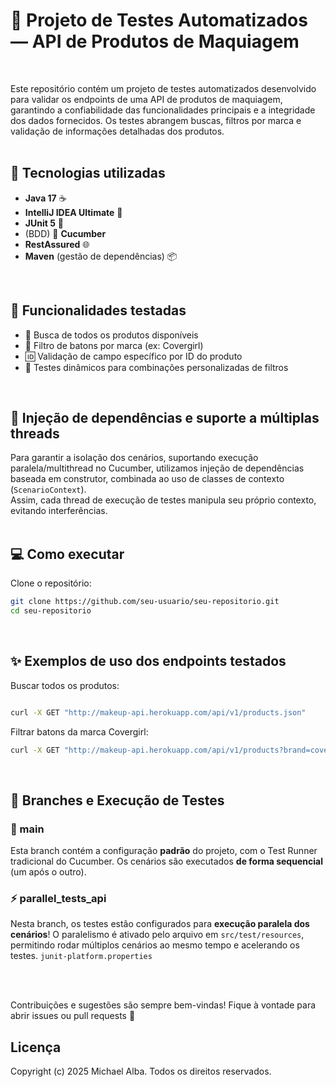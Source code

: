 # 🛒 Projeto de Testes Automatizados — API de Produtos de Maquiagem
<br />

Este repositório contém um projeto de testes automatizados desenvolvido para validar os endpoints de uma API de produtos de maquiagem, garantindo a confiabilidade das funcionalidades principais e a integridade dos dados fornecidos.
Os testes abrangem buscas, filtros por marca e validação de informações detalhadas dos produtos.
<br />
<br />

## 🚀 Tecnologias utilizadas

- **Java 17** ☕
- **IntelliJ IDEA Ultimate** 🧠
- **JUnit 5** 🧪
- (BDD) 🥒 **Cucumber**
- **RestAssured** 🌐
- **Maven** (gestão de dependências) 📦
<br />

## 📑 Funcionalidades testadas

- 🔎 Busca de todos os produtos disponíveis
- 💄 Filtro de batons por marca (ex: Covergirl)
- 🆔 Validação de campo específico por ID do produto
- 🔄 Testes dinâmicos para combinações personalizadas de filtros
<br />

## 💉 Injeção de dependências e suporte a múltiplas threads

Para garantir a isolação dos cenários, suportando execução paralela/multithread no Cucumber, utilizamos injeção de dependências baseada em construtor, combinada ao uso de classes de contexto (`ScenarioContext`).  
Assim, cada thread de execução de testes manipula seu próprio contexto, evitando interferências. 
<br />
<br />

## 💻 Como executar

Clone o repositório:
```bash
git clone https://github.com/seu-usuario/seu-repositorio.git
cd seu-repositorio
```
<br />

## ✨ Exemplos de uso dos endpoints testados

Buscar todos os produtos:
```bash

curl -X GET "http://makeup-api.herokuapp.com/api/v1/products.json"
```

Filtrar batons da marca Covergirl:
```bash
curl -X GET "http://makeup-api.herokuapp.com/api/v1/products?brand=covergirl&type=lipstick"
```
<br />

## 🔀 Branches e Execução de Testes

### 🌱 main
Esta branch contém a configuração **padrão** do projeto, com o Test Runner tradicional do Cucumber.
Os cenários são executados **de forma sequencial** (um após o outro).

### ⚡ parallel_tests_api
Nesta branch, os testes estão configurados para **execução paralela dos cenários**!
O paralelismo é ativado pelo arquivo em `src/test/resources`, permitindo rodar múltiplos cenários ao mesmo tempo e acelerando os testes. `junit-platform.properties`

<br />
<br />


Contribuições e sugestões são sempre bem-vindas!
Fique à vontade para abrir issues ou pull requests 🤝

## Licença
Copyright (c) 2025 Michael Alba.
Todos os direitos reservados.